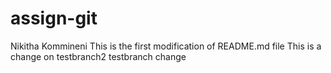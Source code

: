 # assign-git

Nikitha Kommineni
This is the first modification of README.md file
This is a change on testbranch2
testbranch change
